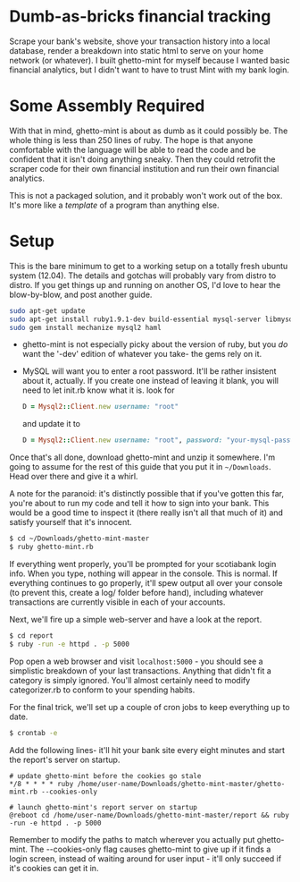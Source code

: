 Dumb-as-bricks financial tracking
=================================

Scrape your bank's website, shove your transaction history into a local database, render a breakdown into static html to serve on your home network (or whatever). I built ghetto-mint for myself because I wanted basic financial analytics, but I didn't want to have to trust Mint with my bank login.

Some Assembly Required
======================

With that in mind, ghetto-mint is about as dumb as it could possibly be. The whole thing is less than 250 lines of ruby. The hope is that anyone comfortable with the language will be able to read the code and be confident that it isn't doing anything sneaky. Then they could retrofit the scraper code for their own financial institution and run their own financial analytics.

This is not a packaged solution, and it probably won't work out of the box. It's more like a *template* of a program than anything else.

Setup
=====

This is the bare minimum to get to a working setup on a totally fresh ubuntu system (12.04). The details and gotchas will probably vary from distro to distro. If you get things up and running on another OS, I'd love to hear the blow-by-blow, and post another guide.

```bash
sudo apt-get update
sudo apt-get install ruby1.9.1-dev build-essential mysql-server libmysqlclient-dev
sudo gem install mechanize mysql2 haml
```

* ghetto-mint is not especially picky about the version of ruby, but you *do* want the '-dev' edition of whatever you take- the gems rely on it.
* MySQL will want you to enter a root password. It'll be rather insistent about it, actually. If you create one instead of leaving it blank, you will need to let init.rb know what it is. look for

    ```ruby
    D = Mysql2::Client.new username: "root"
    ```
    and update it to
    ```ruby
    D = Mysql2::Client.new username: "root", password: "your-mysql-password"
    ```

Once that's all done, download ghetto-mint and unzip it somewhere. I'm going to assume for the rest of this guide that you put it in ```~/Downloads```. Head over there and give it a whirl.

A note for the paranoid: it's distinctly possible that if you've gotten this far, you're about to run my code and tell it how to sign into your bank. This would be a good time to inspect it (there really isn't all that much of it) and satisfy yourself that it's innocent.

```bash
$ cd ~/Downloads/ghetto-mint-master
$ ruby ghetto-mint.rb
```

If everything went properly, you'll be prompted for your scotiabank login info. When you type, nothing will appear in the console. This is normal. If everything continues to go properly, it'll spew output all over your console (to prevent this, create a log/ folder before hand), including whatever transactions are currently visible in each of your accounts.

Next, we'll fire up a simple web-server and have a look at the report.

```bash
$ cd report
$ ruby -run -e httpd . -p 5000
```

Pop open a web browser and visit ```localhost:5000``` - you should see a simplistic breakdown of your last transactions. Anything that didn't fit a category is simply ignored. You'll almost certainly need to modify categorizer.rb to conform to your spending habits.

For the final trick, we'll set up a couple of cron jobs to keep everything up to date.

```bash
$ crontab -e
```

Add the following lines- it'll hit your bank site every eight minutes and start the report's server on startup.

```
# update ghetto-mint before the cookies go stale
*/8 * * * * ruby /home/user-name/Downloads/ghetto-mint-master/ghetto-mint.rb --cookies-only

# launch ghetto-mint's report server on startup
@reboot cd /home/user-name/Downloads/ghetto-mint-master/report && ruby -run -e httpd . -p 5000
```

Remember to modify the paths to match wherever you actually put ghetto-mint. The --cookies-only flag causes ghetto-mint to give up if it finds a login screen, instead of waiting around for user input - it'll only succeed if it's cookies can get it in.
